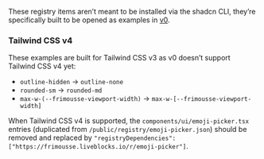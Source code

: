 These registry items aren’t meant to be installed via the shadcn CLI, they’re specifically built to be opened as examples in [v0](https://v0.dev/).

### Tailwind CSS v4

These examples are built for Tailwind CSS v3 as v0 doesn’t support Tailwind CSS v4 yet:
  - `outline-hidden` → `outline-none`
  - `rounded-sm` → `rounded-md`
  - `max-w-(--frimousse-viewport-width)` → `max-w-[--frimousse-viewport-width]`

When Tailwind CSS v4 is supported, the `components/ui/emoji-picker.tsx` entries (duplicated from `/public/registry/emoji-picker.json`) should be removed and replaced by `"registryDependencies": ["https://frimousse.liveblocks.io/r/emoji-picker"]`.